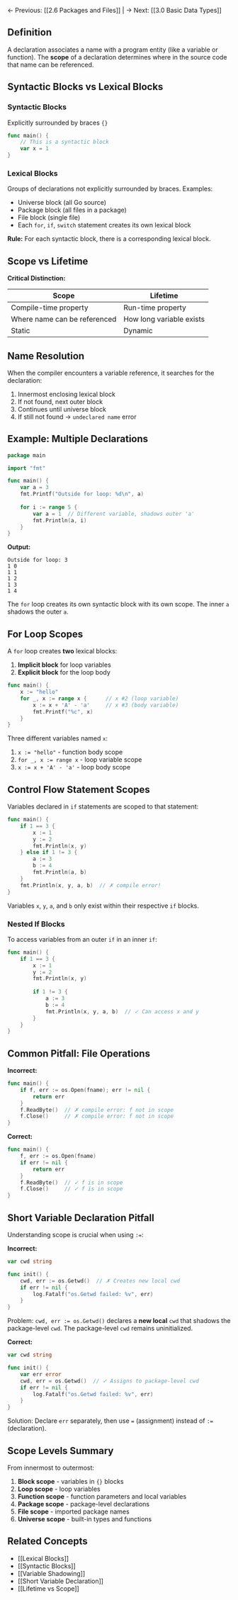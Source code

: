 ← Previous: [[2.6 Packages and Files]] | → Next: [[3.0 Basic Data Types]]

## Definition

A declaration associates a name with a program entity (like a variable or function). The **scope** of a declaration determines where in the source code that name can be referenced.

## Syntactic Blocks vs Lexical Blocks

### Syntactic Blocks

Explicitly surrounded by braces `{}`

```go
func main() {
    // This is a syntactic block
    var x = 1
}
```

### Lexical Blocks

Groups of declarations not explicitly surrounded by braces. Examples:

- Universe block (all Go source)
- Package block (all files in a package)
- File block (single file)
- Each `for`, `if`, `switch` statement creates its own lexical block

**Rule:** For each syntactic block, there is a corresponding lexical block.

## Scope vs Lifetime

**Critical Distinction:**

|Scope|Lifetime|
|---|---|
|Compile-time property|Run-time property|
|Where name can be referenced|How long variable exists|
|Static|Dynamic|

## Name Resolution

When the compiler encounters a variable reference, it searches for the declaration:

1. Innermost enclosing lexical block
2. If not found, next outer block
3. Continues until universe block
4. If still not found → `undeclared name` error

## Example: Multiple Declarations

```go
package main

import "fmt"

func main() {
    var a = 3
    fmt.Printf("Outside for loop: %d\n", a)
    
    for i := range 5 {
        var a = 1  // Different variable, shadows outer 'a'
        fmt.Println(a, i)
    }
}
```

**Output:**

```
Outside for loop: 3
1 0
1 1
1 2
1 3
1 4
```

The `for` loop creates its own syntactic block with its own scope. The inner `a` shadows the outer `a`.

## For Loop Scopes

A `for` loop creates **two** lexical blocks:

1. **Implicit block** for loop variables
2. **Explicit block** for the loop body

```go
func main() {
    x := "hello"
    for _, x := range x {      // x #2 (loop variable)
        x := x + 'A' - 'a'     // x #3 (body variable)
        fmt.Printf("%c", x)
    }
}
```

Three different variables named `x`:

1. `x := "hello"` - function body scope
2. `for _, x := range x` - loop variable scope
3. `x := x + 'A' - 'a'` - loop body scope

## Control Flow Statement Scopes

Variables declared in `if` statements are scoped to that statement:

```go
func main() {
    if 1 == 3 {
        x := 1
        y := 2
        fmt.Println(x, y)
    } else if 1 != 3 {
        a := 3
        b := 4
        fmt.Println(a, b)
    }
    fmt.Println(x, y, a, b)  // ✗ compile error!
}
```

Variables `x`, `y`, `a`, and `b` only exist within their respective `if` blocks.

### Nested If Blocks

To access variables from an outer `if` in an inner `if`:

```go
func main() {
    if 1 == 3 {
        x := 1
        y := 2
        fmt.Println(x, y)
        
        if 1 != 3 {
            a := 3
            b := 4
            fmt.Println(x, y, a, b)  // ✓ Can access x and y
        }
    }
}
```

## Common Pitfall: File Operations

**Incorrect:**

```go
func main() {
    if f, err := os.Open(fname); err != nil {
        return err
    }
    f.ReadByte()  // ✗ compile error: f not in scope
    f.Close()     // ✗ compile error: f not in scope
}
```

**Correct:**

```go
func main() {
    f, err := os.Open(fname)
    if err != nil {
        return err
    }
    f.ReadByte()  // ✓ f is in scope
    f.Close()     // ✓ f is in scope
}
```

## Short Variable Declaration Pitfall

Understanding scope is crucial when using `:=`:

**Incorrect:**

```go
var cwd string

func init() {
    cwd, err := os.Getwd()  // ✗ Creates new local cwd
    if err != nil {
        log.Fatalf("os.Getwd failed: %v", err)
    }
}
```

Problem: `cwd, err := os.Getwd()` declares a **new local** `cwd` that shadows the package-level `cwd`. The package-level `cwd` remains uninitialized.

**Correct:**

```go
var cwd string

func init() {
    var err error
    cwd, err = os.Getwd()  // ✓ Assigns to package-level cwd
    if err != nil {
        log.Fatalf("os.Getwd failed: %v", err)
    }
}
```

Solution: Declare `err` separately, then use `=` (assignment) instead of `:=` (declaration).

## Scope Levels Summary

From innermost to outermost:

1. **Block scope** - variables in `{}` blocks
2. **Loop scope** - loop variables
3. **Function scope** - function parameters and local variables
4. **Package scope** - package-level declarations
5. **File scope** - imported package names
6. **Universe scope** - built-in types and functions

## Related Concepts

- [[Lexical Blocks]]
- [[Syntactic Blocks]]
- [[Variable Shadowing]]
- [[Short Variable Declaration]]
- [[Lifetime vs Scope]]